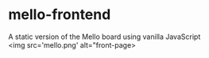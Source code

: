 # mello-frontend

A static version of the Mello board using vanilla JavaScript
<br />
<img src='mello.png' alt="front-page>
